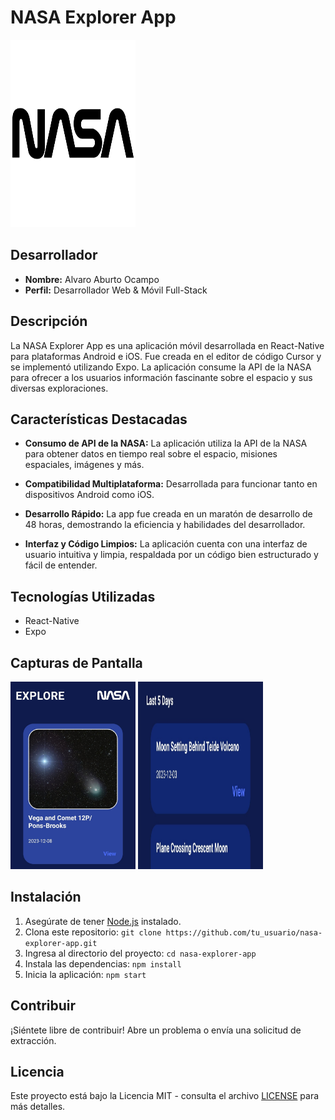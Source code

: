 # NASA Explorer App

<div display="flex" width="100%" alignItem="center" >
 <img src="/assets/nasa-logo-1.png" alt="Captura de Pantalla 1" width="200" height="300" />
</div>

## Desarrollador
- **Nombre:** Alvaro Aburto Ocampo
- **Perfil:** Desarrollador Web & Móvil Full-Stack

## Descripción
La NASA Explorer App es una aplicación móvil desarrollada en React-Native para plataformas Android e iOS. Fue creada en el editor de código Cursor y se implementó utilizando Expo. La aplicación consume la API de la NASA para ofrecer a los usuarios información fascinante sobre el espacio y sus diversas exploraciones.

## Características Destacadas
- **Consumo de API de la NASA:** La aplicación utiliza la API de la NASA para obtener datos en tiempo real sobre el espacio, misiones espaciales, imágenes y más.
  
- **Compatibilidad Multiplataforma:** Desarrollada para funcionar tanto en dispositivos Android como iOS.

- **Desarrollo Rápido:** La app fue creada en un maratón de desarrollo de 48 horas, demostrando la eficiencia y habilidades del desarrollador.

- **Interfaz y Código Limpios:** La aplicación cuenta con una interfaz de usuario intuitiva y limpia, respaldada por un código bien estructurado y fácil de entender.

## Tecnologías Utilizadas
- React-Native
- Expo

## Capturas de Pantalla
<div display="flex" width="100%" alignItem="center" >
 <img src="/assets/captura1.jpg" alt="Captura de Pantalla 1" width="200" height="300" />
 <img src="/assets/captura2.jpg" alt="Captura de Pantalla 2" width="200" height="300" />
</div>

## Instalación
1. Asegúrate de tener [Node.js](https://nodejs.org/) instalado.
2. Clona este repositorio: `git clone https://github.com/tu_usuario/nasa-explorer-app.git`
3. Ingresa al directorio del proyecto: `cd nasa-explorer-app`
4. Instala las dependencias: `npm install`
5. Inicia la aplicación: `npm start`

## Contribuir
¡Siéntete libre de contribuir! Abre un problema o envía una solicitud de extracción.

## Licencia
Este proyecto está bajo la Licencia MIT - consulta el archivo [LICENSE](LICENSE) para más detalles.
